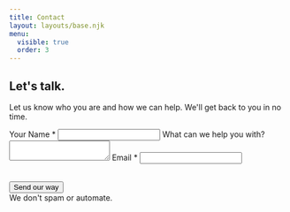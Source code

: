 ```yaml
---
title: Contact
layout: layouts/base.njk
menu:
  visible: true
  order: 3
---
```


## Let's talk.
Let us know who you are and how we can help. We'll get back to you in no time.

<form netlify name="contact" method="POST" action="/success/" class="flex" data-animate="from-bottom">
  <label class="half">
    Your Name *
    <input required type="text" name="name" />
  </label>
  <label>
    What can we help you with?
    <textarea name="message"></textarea>
  </label>
  <label>
    Email *
    <input type="email" inputmode="email" name="email" />
  </label>
  <div class="center grid gap-2" style="margin-top:2rem">
    <button class="center" type="submit">Send our way</button>
    <div class="center subtext">We don't spam or automate.</div>
  </div>
</form>
